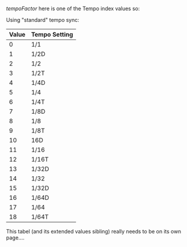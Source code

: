 *tempoFactor* here is one of the Tempo index values so:

Using "standard" tempo sync:

Value  | Tempo Setting
------------- | -------------
0  | 1/1
1 | 1/2D
2 | 1/2
3 | 1/2T
4 | 1/4D
5 | 1/4
6 | 1/4T
7 | 1/8D
8 | 1/8
9 | 1/8T
10 | 16D
11 |1/16
12 | 1/16T
13 | 1/32D
14 | 1/32
15 | 1/32D
16 | 1/64D
17 | 1/64
18 | 1/64T

This tabel (and its extended values sibling) really needs to be on its own page.... 
